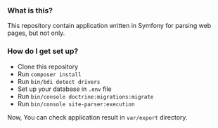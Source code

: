 ### What is this? ###

This repository contain application written in Symfony for parsing web pages, but not only. 

### How do I get set up? ###

* Clone this repository
* Run `composer install`
* Run `bin/bdi detect drivers`
* Set up your database in `.env` file
* Run `bin/console doctrine:migrations:migrate`
* Run `bin/console site-parser:execution`

Now, You can check application result in `var/export` directory.